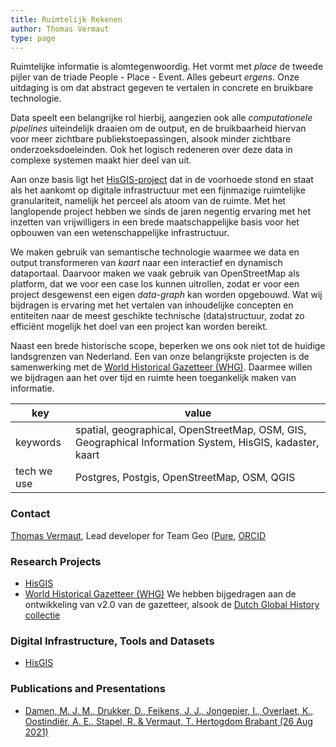 ```yaml
---
title: Ruimtelijk Rekenen
author: Thomas Vermaut
type: page
---
```

Ruimtelijke informatie is alomtegenwoordig. Het vormt met *place* de tweede pijler van de triade People - Place - Event. Alles gebeurt *ergens*. Onze uitdaging is om dat abstract gegeven te vertalen in concrete en bruikbare technologie.

Data speelt een belangrijke rol hierbij, aangezien ook alle *computationele pipelines* uiteindelijk draaien om de output, en de bruikbaarheid hiervan voor meer zichtbare publiekstoepassingen, alsook minder zichtbare onderzoeksdoeleinden. Ook het logisch redeneren over deze data in complexe systemen maakt hier deel van uit.

Aan onze basis ligt het [HisGIS-project](https://hisgis.nl) dat in de voorhoede stond en staat als het aankomt op digitale infrastructuur met een fijnmazige ruimtelijke granulariteit, namelijk het perceel als atoom van de ruimte. Met het langlopende project hebben we sinds de jaren negentig ervaring met het inzetten van vrijwilligers in een brede maatschappelijke basis voor het opbouwen van een wetenschappelijke infrastructuur.

We maken gebruik van semantische technologie waarmee we data en output transformeren van *kaart* naar een interactief en dynamisch dataportaal. Daarvoor maken we vaak gebruik van OpenStreetMap als platform, dat we voor een case los kunnen uitrollen, zodat er voor een project desgewenst een eigen *data-graph* kan worden opgebouwd. Wat wij bijdragen is ervaring met het vertalen van inhoudelijke concepten en entiteiten naar de meest geschikte technische (data)structuur, zodat zo efficiënt mogelijk het doel van een project kan worden bereikt.

Naast een brede historische scope, beperken we ons ook niet tot de huidige landsgrenzen van Nederland. Een van onze belangrijkste projecten is de samenwerking met de [World Historical Gazetteer (WHG)](https://whgazetteer.org/). Daarmee willen we bijdragen aan het over tijd en ruimte heen toegankelijk maken van informatie.

| key | value |
|--|--|
|  keywords | spatial, geographical, OpenStreetMap, OSM, GIS, Geographical Information System, HisGIS, kadaster, kaart |
| tech we use | Postgres, Postgis, OpenStreetMap, OSM, QGIS |

### Contact

[Thomas Vermaut](mailto:thomas.vermaut@di.huc.knaw.nl), Lead developer for Team Geo ([Pure](https://pure.knaw.nl/portal/en/persons/thomas-vermaut), [ORCID](https://orcid.org/0000-0003-2770-7383)

### Research Projects

- [HisGIS](https://hisgis.nl)
- [World Historical Gazetteer (WHG)](https://whgazetteer.org/) We hebben bijgedragen aan de ontwikkeling van v2.0 van de gazetteer, alsook de [Dutch Global History collectie](https://whgazetteer.org/collections/2/detail)


### Digital Infrastructure, Tools and Datasets

- [HisGIS](https://hisgis.nl)


### Publications and Presentations
- [Damen, M. J. M., Drukker, D., Feikens, J. J., Jongepier, I., Overlaet, K., Oostindiër, A. E., Stapel, R. & Vermaut, T. Hertogdom Brabant (26 Aug 2021)](https://pure.knaw.nl/portal/en/publications/hertogdom-brabant)